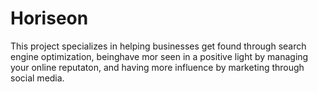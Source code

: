 # Horiseon

This project specializes in helping businesses get found through search engine optimization, beinghave mor seen in a positive light by managing your online reputaton, and having more influence by marketing through social media. 
